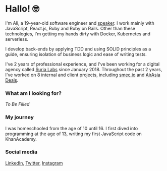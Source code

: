 # Hallo! 🤓

I'm Ali, a 19-year-old software engineer and [speaker](https://ali-ilman.com/talks). I work mainly with JavaScript, React.js, Ruby and Ruby on Rails. Other than these technologies, I'm getting my hands dirty with Docker, Kubernetes and serverless.

I develop back-ends by applying TDD and using SOLID principles as a guide, ensuring isolation of business logic and ease of writing tests.

I've 2 years of professional experience, and I've been working for a digital agency called [Suria Labs](https://surialabs.com) since January 2018. Throughout the past 2 years, I've worked on 8 internal and client projects, including [smec.io](https://smec.io) and [AirAsia Deals](https://airasia.com/deals).

<!-- ### Notable achievements
- I was involved in the integration of AirAsia's order management system into AirAsia Deals. I was responsible for creating a webhook that updates the payment and sends emails for successful / unsuccessful payments.

- I updated the process of redeeming BIG Points on AirAsia Deals by moving the APIs from Node.js to Rails and rewriting certain parts of BIG Points redemption in the front-end.

- I rapidly fixed a high-priority bug on AirAsia Deals when we were chasing a deadline. This bug was preventing us from making a payment with a non-MYR currency. This is a notable achievement for me because I was initially brought onto the project to fix this bug and **I was unfamiliar with the codebase**.

- I sped up a Rails test-suite that took on average 43 minutes down to an average of 17 minutes to run locally. This used to take around 12-15 minutes on Circle CI. After the enhancement, it takes around 5-7 minutes. 🎉 This could've been sped up further but sacrificing the readability of the tests isn't a good idea.

- I wrote a _partner category importer_ on [AirAsia Activities](https://airasia.com/activities). The _partner category importer_ imports categories from Viator, one of the activity providers on AirAsia Activities. These categories are then matched to our own categories, which gives us the ability to auto-assign categories to certain activities whenever we import activities from Viator.

- I did the initial back-end implementation for smec.io's company signup process. Multi-tenancy was already set-up, so I built the signup feature with multi-tenancy in mind.

- And more to be filled! -->

<!-- ### What am I looking for?
Although I love my current job, I'm passively looking for my next one. I'm at that stage of my life where I'm ready to tick a few things off my bucket list. So, what am I looking for my next role?
- A company that promotes a **_growth culture_**.
- A company that has diverse teams
- A company that develops their own product(s). -->

### What am I looking for?
_To Be Filled_

### My journey
I was homeschooled from the age of 10 until 16. I first dived into programming at the age of 13, writing my first JavaScript code on KhanAcademy.

### Social media
[LinkedIn](https://www.linkedin.com/in/aliilman/), [Twitter](https://twitter.com/thealiilman), [Instagram](https://instagram.com/thealiilman)

<!--
**thealiilman/thealiilman** is a ✨ _special_ ✨ repository because its `README.md` (this file) appears on your GitHub profile.

Here are some ideas to get you started:

- 🔭 I’m currently working on ...
- 🌱 I’m currently learning ...
- 👯 I’m looking to collaborate on ...
- 🤔 I’m looking for help with ...
- 💬 Ask me about ...
- 📫 How to reach me: ...
- 😄 Pronouns: ...
- ⚡ Fun fact: ...
-->
